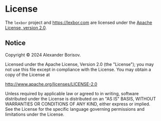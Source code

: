 # License

The `lexbor` project and <https://lexbor.com> are licensed under the
[Apache License, version 2.0](LICENSE-2.0.txt).


## Notice

Copyright © 2024 Alexander Borisov.

Licensed under the Apache License, Version 2.0 (the "License"); you may not use
this file except in compliance with the License.
You may obtain a copy of the License at

<http://www.apache.org/licenses/LICENSE-2.0>

Unless required by applicable law or agreed to in writing, software distributed
under the License is distributed on an "AS IS" BASIS, WITHOUT WARRANTIES OR
CONDITIONS OF ANY KIND, either express or implied.  See the License for the
specific language governing permissions and limitations under the License.
